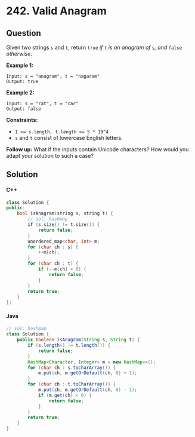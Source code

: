 # 242. Valid Anagram

## Question

Given two strings `s` and `t`, return `true` _if_ `t` _is an anagram of_ `s`_, and_ `false` _otherwise_.

**Example 1:**

```
Input: s = "anagram", t = "nagaram"
Output: true
```

**Example 2:**

```
Input: s = "rat", t = "car"
Output: false
```

**Constraints:**

* `1 <= s.length, t.length <= 5 * 10^4`
* `s` and `t` consist of lowercase English letters.

**Follow up:** What if the inputs contain Unicode characters? How would you adapt your solution to such a case?

## Solution

#### C++

```cpp
class Solution {
public:
    bool isAnagram(string s, string t) {
        // sol: hashmap
        if (s.size() != t.size()) {
            return false;
        }
        unordered_map<char, int> m;
        for (char ch : s) {
            ++m[ch];
        }
        for (char ch : t) {
            if (--m[ch] < 0) {
                return false;
            }
        }
        return true;
    }
};
```

#### Java

```java
// sol: hashmap
class Solution {
    public boolean isAnagram(String s, String t) {
        if (s.length() != t.length()) {
            return false;
        }
        HashMap<Character, Integer> m = new HashMap<>();
        for (char ch : s.toCharArray()) {
            m.put(ch, m.getOrDefault(ch, 0) + 1);
        }
        for (char ch : t.toCharArray()) {
            m.put(ch, m.getOrDefault(ch, 0) - 1);
            if (m.get(ch) < 0) {
                return false;
            }
        }
        return true;
    }
}
```
